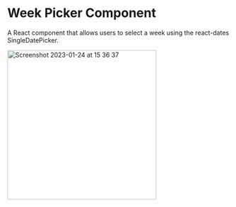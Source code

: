 # Week Picker Component

A React component that allows users to select a week using the react-dates SingleDatePicker.

<img width="337" alt="Screenshot 2023-01-24 at 15 36 37" src="https://user-images.githubusercontent.com/16154503/214323134-b6106aba-eeeb-4f99-a007-1d27bd04a752.png">
